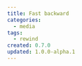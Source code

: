 ```yaml
---
title: Fast backward
categories:
  - media
tags:
  - rewind
created: 0.7.0
updated: 1.0.0-alpha.1
---
```

